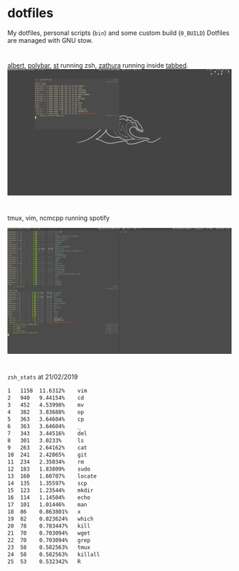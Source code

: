 # dotfiles
My dotfiles, personal scripts (`bin`) and some custom build (`0_BUILD`)
Dotfiles are managed with GNU stow.
#
[albert](https://github.com/albertlauncher/albert), [polybar](https://github.com/jaagr/polybar), [st](https://github.com/emanuelealiverti/st) running zsh, [zathura](https://pwmt.org/projects/zathura/) running inside [tabbed](https://github.com/emanuelealiverti/tabbed).
![](look.gif)
#
tmux, vim, ncmcpp running spotify

![](look2.gif)

#
`zsh_stats` at 21/02/2019
```
1   1158  11.6312%    vim
2   940   9.44154%    cd
3   452   4.53998%    mv
4   382   3.83688%    op
5   363   3.64604%    cp
6   363   3.64604%    _
7   343   3.44516%    del
8   301   3.0233%     ls
9   263   2.64162%    cat
10  241   2.42065%    git
11  234   2.35034%    rm
12  183   1.83809%    sudo
13  160   1.60707%    locate
14  135   1.35597%    scp
15  123   1.23544%    mkdir
16  114   1.14504%    echo
17  101   1.01446%    man
18  86    0.863801%   x
19  82    0.823624%   which
20  78    0.783447%   kill
21  70    0.703094%   wget
22  70    0.703094%   grep
23  58    0.582563%   tmux
24  58    0.582563%   killall
25  53    0.532342%   R

```
